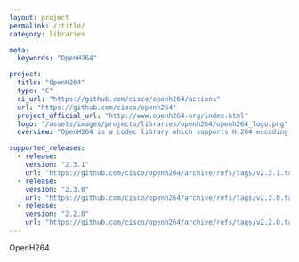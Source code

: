 ```yaml
---
layout: project
permalink: /:title/
category: libraries

meta:
  keywords: "OpenH264"

project:
  title: "OpenH264"
  type: "C"
  ci_url: "https://github.com/cisco/openh264/actions"
  url: "https://github.com/cisco/openh264"
  project_official_url: "http://www.openh264.org/index.html"
  logo: "/assets/images/projects/libraries/openh264/openh264_logo.png"
  overview: "OpenH264 is a codec library which supports H.264 encoding and decoding. It is suitable for use in real time applications such as WebRTC. See http://www.openh264.org/ for more details."

supported_releases:
  - release:
    version: "2.3.1"
    url: "https://github.com/cisco/openh264/archive/refs/tags/v2.3.1.tar.gz"
  - release:
    version: "2.3.0"
    url: "https://github.com/cisco/openh264/archive/refs/tags/v2.3.0.tar.gz"
  - release:
    version: "2.2.0"
    url: "https://github.com/cisco/openh264/archive/refs/tags/v2.2.0.tar.gz"
---
```


<p>OpenH264</p>
